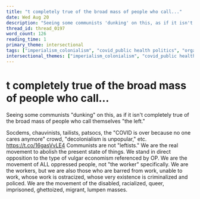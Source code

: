 ```yaml
---
title: "t completely true of the broad mass of people who call..."
date: Wed Aug 20
description: "Seeing some communists 'dunking' on this, as if it isn't completely true of the broad mass of people who call themselves 'the left."
thread_id: thread_0197
word_count: 126
reading_time: 1
primary_theme: intersectional
tags: ["imperialism_colonialism", "covid_public health politics", "organizational theory"]
intersectional_themes: ["imperialism_colonialism", "covid_public health politics", "organizational theory"]
---
```


# t completely true of the broad mass of people who call...

Seeing some communists "dunking" on this, as if it isn't completely true of the broad mass of people who call themselves "the left."

Socdems, chauvinists, tailists, patsocs, the "COVID is over because no one cares anymore" crowd, "decolonialism is unpopular," etc. https://t.co/16gasVvLE4 Communists are not "leftists." We are the real movement to abolish the present state of things. We stand in direct opposition to the type of vulgar economism referenced by OP. We are the movement of ALL oppressed people, not "the worker" specifically. We are the workers, but we are also those who are barred from work, unable to work, whose work is ostracized, whose very existence is criminalized and policed. We are the movement of the disabled, racialized, queer, imprisoned, ghettoized, migrant, lumpen masses.